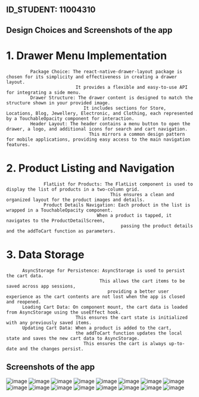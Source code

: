 ## ID_STUDENT: 11004310 

  ## Design Choices and  Screenshots of the app
  
  # 1. Drawer Menu Implementation
             Package Choice: The react-native-drawer-layout package is chosen for its simplicity and effectiveness in creating a drawer layout.
                              It provides a flexible and easy-to-use API for integrating a side menu.
             Drawer Structure: The drawer content is designed to match the structure shown in your provided image.
                                 It includes sections for Store, Locations, Blog, Jewellery, Electronic, and Clothing, each represented by a TouchableOpacity component for interaction.
             Header Layout: The header contains a menu button to open the drawer, a logo, and additional icons for search and cart navigation. 
                                   This mirrors a common design pattern for mobile applications, providing easy access to the main navigation features.
  # 2. Product Listing and Navigation
                  FlatList for Products: The FlatList component is used to display the list of products in a two-column grid.
                                           This ensures a clean and organized layout for the product images and details.
                  Product Details Navigation: Each product in the list is wrapped in a TouchableOpacity component.
                                      When a product is tapped, it navigates to the ProductDetailScreen,
                                               passing the product details and the addToCart function as parameters.
  # 3. Data Storage
          AsyncStorage for Persistence: AsyncStorage is used to persist the cart data.
                                       This allows the cart items to be saved across app sessions,
                                          providing a better user experience as the cart contents are not lost when the app is closed and reopened.
          Loading Cart Data: On component mount, the cart data is loaded from AsyncStorage using the useEffect hook.
                              This ensures the cart state is initialized with any previously saved items.
          Updating Cart Data: When a product is added to the cart,
                              the addToCart function updates the local state and saves the new cart data to AsyncStorage.
                                 This ensures the cart is always up-to-date and the changes persist.
   ## Screenshots of the app 
  ![image](https://github.com/Ihongui/rn-assignment7-11004310/assets/150761912/5f00de2e-af3c-49d5-8280-40182a8224d6)
  ![image](https://github.com/Ihongui/rn-assignment7-11004310/assets/150761912/5808c1ec-b866-414a-82d3-4b8b03495b64)
  ![image](https://github.com/Ihongui/rn-assignment7-11004310/assets/150761912/61fe0893-b26f-4185-9cbe-fdf9a5222911)
  ![image](https://github.com/Ihongui/rn-assignment7-11004310/assets/150761912/15c35a29-eedc-45ae-929f-0c136e0f0296)
  ![image](https://github.com/Ihongui/rn-assignment7-11004310/assets/150761912/3a120969-0e80-48a4-8555-45ec212ec146)
  ![image](https://github.com/Ihongui/rn-assignment7-11004310/assets/150761912/02e1452a-0813-4e2b-b814-bcf8be5aadec)
  ![image](https://github.com/Ihongui/rn-assignment7-11004310/assets/150761912/90a8c7ae-64c0-4791-99fd-5ffd1d1dfaa8)
  ![image](https://github.com/Ihongui/rn-assignment7-11004310/assets/150761912/35b0f9d9-ed08-4a86-8a74-cb89adc002a7)
  ![image](https://github.com/Ihongui/rn-assignment7-11004310/assets/150761912/e03cc0da-e72d-45b9-9ea5-992ac300660d)
  ![image](https://github.com/Ihongui/rn-assignment7-11004310/assets/150761912/255da0de-b8f2-4edd-bb1b-e40887c5bf47)
  ![image](https://github.com/Ihongui/rn-assignment7-11004310/assets/150761912/12aa9ce9-5b16-4d18-9a14-83b8cb0698a2)
  ![image](https://github.com/Ihongui/rn-assignment7-11004310/assets/150761912/b46b1227-e318-4878-95be-a33f88fa2faf)
  ![image](https://github.com/Ihongui/rn-assignment7-11004310/assets/150761912/4a0f9223-feee-491e-b7c5-d6a210edf58d)
  ![image](https://github.com/Ihongui/rn-assignment7-11004310/assets/150761912/8873eff1-1664-4640-997d-b5d400ef3909)
  ![image](https://github.com/Ihongui/rn-assignment7-11004310/assets/150761912/8b4577aa-d785-43f1-ab84-6d220f784908)
  ![image](https://github.com/Ihongui/rn-assignment7-11004310/assets/150761912/fa283f41-0da2-4a2c-9a01-bfc6e9161179)
